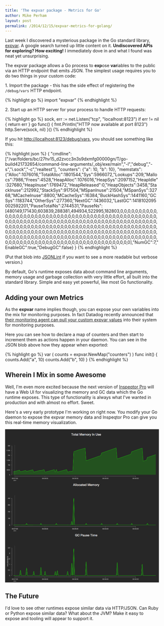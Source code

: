 ```yaml
---
title: 'The expvar package - Metrics for Go'
author: Mike Perham
layout: post
permalink: /2014/12/15/expvar-metrics-for-golang/
---
```


Last week I discovered a mysterious package in the Go standard library, [expvar][1].  A google search turned up
little content on it.  **Undiscovered APIs for exploring? How exciting!**  I immediately dove in
and what I found was neat yet unsurprising.

<!--more-->

The expvar package allows a Go process to **exp**ose **var**iables to the public via an HTTP endpoint that emits
JSON.  The simplest usage requires you to do two things in your custom code:

1\. Import the package - this has the side effect of registering the `/debug/vars` HTTP endpoint.

{% highlight go %}
import "expvar"
{% endhighlight %}

2\. Start up an HTTP server for your process to handle HTTP requests:

{% highlight go %}
sock, err := net.Listen("tcp", "localhost:8123")
if err != nil {
  return err
}
go func() {
  fmt.Println("HTTP now available at port 8123")
  http.Serve(sock, nil)
}()
{% endhighlight %}

If you hit [http://localhost:8123/debug/vars][4], you should see something like this:

{% highlight json %}
{
"cmdline": ["/var/folders/bc/27hv15_d2zvcc3n3s9dxmfg00000gn/T/go-build421732654/command-line-arguments/_obj/exe/main","-l","debug","-s","i.sock","-c","realtest"],
"counters": {"a": 10, "b": 10},
"memstats": {"Alloc":1076016,"TotalAlloc":1801544,"Sys":5966072,"Lookups":209,"Mallocs":7986,"Frees":4528,"HeapAlloc":1076016,"HeapSys":2097152,"HeapIdle":327680,"HeapInuse":1769472,"HeapReleased":0,"HeapObjects":3458,"StackInuse":212992,"StackSys":917504,"MSpanInuse":21504,"MSpanSys":32768,"MCacheInuse":8800,"MCacheSys":16384,"BuckHashSys":1441160,"GCSys":1183744,"OtherSys":277360,"NextGC":1436032,"LastGC":1418102095002592201,"PauseTotalNs":2744531,"PauseNs":[480149,171430,603839,288381,494934,522995,182803,0,0,0,0,0,0,0,0,0,0,0,0,0,0,0,0,0,0,0,0,0,0,0,0,0,0,0,0,0,0,0,0,0,0,0,0,0,0,0,0,0,0,0,0,0,0,0,0,0,0,0,0,0,0,0,0,0,0,0,0,0,0,0,0,0,0,0,0,0,0,0,0,0,0,0,0,0,0,0,0,0,0,0,0,0,0,0,0,0,0,0,0,0,0,0,0,0,0,0,0,0,0,0,0,0,0,0,0,0,0,0,0,0,0,0,0,0,0,0,0,0,0,0,0,0,0,0,0,0,0,0,0,0,0,0,0,0,0,0,0,0,0,0,0,0,0,0,0,0,0,0,0,0,0,0,0,0,0,0,0,0,0,0,0,0,0,0,0,0,0,0,0,0,0,0,0,0,0,0,0,0,0,0,0,0,0,0,0,0,0,0,0,0,0,0,0,0,0,0,0,0,0,0,0,0,0,0,0,0,0,0,0,0,0,0,0,0,0,0,0,0,0,0,0,0,0,0,0,0,0,0,0,0,0,0,0,0,0,0,0,0,0,0,0,0,0,0,0,0],"NumGC":7,"EnableGC":true,"DebugGC":false}
}
{% endhighlight %}

(Put that blob into [JSONLint][2] if you want to see a more readable but verbose version.)

By default, Go's runtime exposes data about command line arguments, memory usage and garbage collection with very little effort, all
built into the standard library.  Simple and easy yet powerful, like most Go functionality.

## Adding your own Metrics

As the **expvar** name implies though, you can expose your own variables into the mix for monitoring purposes.
In fact Datadog recently announced that [their monitoring agent can pull your custom expvar values][5] into their system
for monitoring purposes.

Here you can see how to declare a map of counters and then start to increment them as actions happen in your daemon.
You can see in the JSON blob above how they appear when exported:

{% highlight go %}
var (
  counts = expvar.NewMap("counters")
)
func init() {
  counts.Add("a", 10)
  counts.Add("b", 10)
}
{% endhighlight %}

## Wherein I Mix in some Awesome

Well, I'm even more excited because the next version of [Inspeqtor Pro][3] will have a Web UI for visualizing the
memory and GC data which the Go runtime exposes.  This type of functionality is always what I've wanted in
production and with almost no effort.  Sweet.

Here's a very early prototype I'm working on right now.  You modify your Go daemon to expose the expvar memory data and
Inspeqtor Pro can give you this real-time memory visualization.

![memory and gc visualizer](/wp-content/uploads/2014/12/mem-viz.png)

## The Future

I'd love to see other runtimes expose similar data via HTTP/JSON.  Can Ruby or Python expose similar data?
What about the JVM?  Make it easy to expose and tooling will appear to support it.


 [1]: http://golang.org/pkg/expvar/
 [2]: http://jsonlint.com
 [3]: http://contribsys.com/inspeqtor
 [4]: http://localhost:8123/debug/vars
 [5]: https://www.datadoghq.com/2014/11/announcing-datadog-agent-5-1-support-btrfs-go-expvar/
